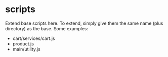 scripts
=======

Extend base scripts here.
To extend, simply give them the same name (plus directory) as the base. Some examples:
- cart/services/cart.js
- product.js
- main/utility.js